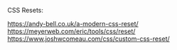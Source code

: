 CSS Resets:

https://andy-bell.co.uk/a-modern-css-reset/
https://meyerweb.com/eric/tools/css/reset/
https://www.joshwcomeau.com/css/custom-css-reset/
